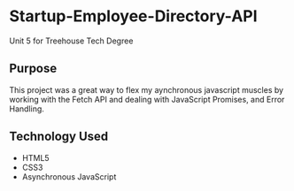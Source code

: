# Startup-Employee-Directory-API
Unit 5 for Treehouse Tech Degree

## Purpose
This project was a great way to flex my aynchronous javascript muscles by working with the Fetch API and dealing with JavaScript Promises, and Error Handling.  

## Technology Used
- HTML5
- CSS3
- Asynchronous JavaScript
